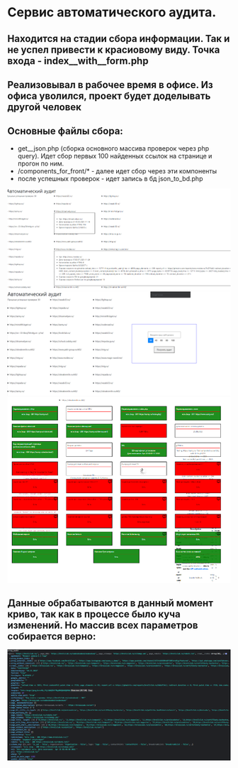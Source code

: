 # Сервис автоматического аудита.

## Находится на стадии сбора информации. Так и не успел привести к красиовому виду. Точка входа - index__with__form.php
## Реализовывал в рабочее время в офисе. Из офиса уволился, проект будет доделывать другой человек

## Основные файлы сбора:
- get__json.php (сборка основного массива проверок через php query). Идет сбор первых 100 найденных ссылок на странице и прогон по ним.
- /components_for_front/* - далее идет сбор через эти компоненты
- после успешных проверок - идет запись в бд json_to_bd.php

![Image alt](https://github.com/poring931/auto_audit_site_service/raw/main/2022-02-01_17-33-31.png) 
![Image alt](https://github.com/poring931/auto_audit_site_service/raw/main/2022-02-01_17-34-06.png) 
![Image alt](https://github.com/poring931/auto_audit_site_service/raw/main/2022-02-01_17-33-58.png) 

## Данные обрабатываются в данный момент криво, так как в процессе было куча изменений. Но массив всех параметров собирается верно:
![Image alt](https://github.com/poring931/auto_audit_site_service/raw/main/2022-02-01_17-37-17.png) 
